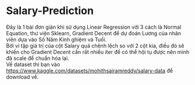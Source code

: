 # Salary-Prediction
Đây là 1 bài đơn giản khi sử dụng Linear Regression với 3 cách là Normal Equation, thư viện Sklearn, Gradient Decent để dự đoán Lương của nhân viên dựa vào Số Năm Kinh ghiệm và Tuổi.<br>
Bởi vì tập giá trị của cột Salary quá chênh lệch so với 2 cột kia, điều đó sẽ khiến cho Gradient Decent cần rất nhiều iter để có thể hội tụ được nên mình đã scale để chuẩn hóa lại.<br>
Về dataset thì bạn vào https://www.kaggle.com/datasets/mohithsairamreddy/salary-data để download về.
